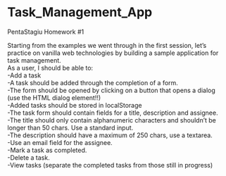 # Task_Management_App
PentaStagiu Homework #1

Starting from the examples we went through in the first session, let’s practice on vanilla web technologies by building a sample application for task management.\
As a user, I should be able to:\
-Add a task\
-A task should be added through the completion of a form.\
-The form should be opened by clicking on a button that opens a dialog (use the HTML dialog element!!)\
-Added tasks should be stored in localStorage\
-The task form should contain fields for a title, description and assignee.\
-The title should only contain alphanumeric characters and shouldn’t be longer than 50 chars. Use a standard input.\
-The description should have a maximum of 250 chars, use a textarea.\
-Use an email field for the assignee.\
-Mark a task as completed.\
-Delete a task.\
-View tasks (separate the completed tasks from those still in progress)

